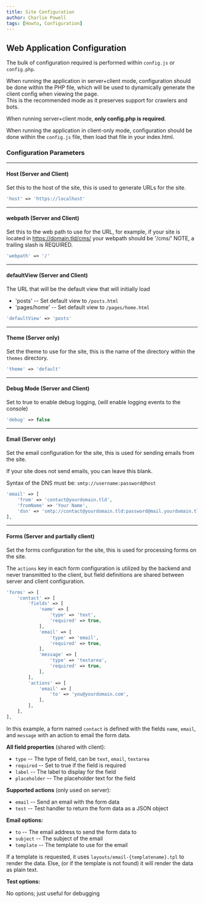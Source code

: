 ```yaml
---
title: Site Configuration
author: Charlie Powell
tags: [Howto, Configuration]
---
```


## Web Application Configuration

The bulk of configuration required is performed within `config.js` or `config.php`.

When running the application in server+client mode, configuration should be done
within the PHP file, which will be used to dynamically generate the client config
when viewing the page.  
This is the recommended mode as it preserves support for crawlers and bots.

When running server+client mode, **only config.php is required**.

When running the application in client-only mode, configuration should be done
within the `config.js` file, then load that file in your index.html.


### Configuration Parameters

---

#### Host (Server and Client)

Set this to the host of the site, this is used to generate URLs for the site.

```php
'host' => 'https://localhost'
```

---

#### webpath (Server and Client)

Set this to the web path to use for the URL,
for example, if your site is located in https://domain.tld/cms/
your webpath should be '/cms/'
NOTE, a trailing slash is REQUIRED.

```php
'webpath' => '/'
```

---

#### defaultView (Server and Client)

The URL that will be the default view that will initially load

* 'posts' -- Set default view to `/posts.html`
* 'pages/home' -- Set default view to `/pages/home.html`

```php
'defaultView' => 'posts'
```

---

#### Theme (Server only)

Set the theme to use for the site, this is the name of the directory within the `themes` directory.

```php
'theme' => 'default'
```

---

#### Debug Mode (Server and Client)

Set to true to enable debug logging, (will enable logging events to the console)

```php
'debug' => false
```

---

#### Email (Server only)

Set the email configuration for the site, this is used for sending emails from the site.

If your site does not send emails, you can leave this blank.

Syntax of the DNS must be: `smtp://username:password@host`

```php
'email' => [
    'from' => 'contact@yourdomain.tld',
    'fromName' => 'Your Name',
    'dsn' => 'smtp://contact@yourdomain.tld:password@mail.yourdomain.tld',
],
```

---

#### Forms (Server and partially client)

Set the forms configuration for the site, this is used for processing forms on the site.

The `actions` key in each form configuration is utilized by the backend
and never transmitted to the client, but field definitions are shared between
server and client configuration.

```php
'forms' => [
    'contact' => [
        'fields' => [
            'name' => [
                'type' => 'text',
                'required' => true,
            ],
            'email' => [
                'type' => 'email',
                'required' => true,
            ],
            'message' => [
                'type' => 'textarea',
                'required' => true,
            ],
        ],
        'actions' => [
            'email' => [
                'to' => 'you@yourdomain.com',
            ],
        ],
    ],
],
```

In this example, a form named `contact` is defined
with the fields `name`, `email`, and `message` with an action to email the form data.

**All field properties** (shared with client):

* `type` -- The type of field, can be `text`, `email`, `textarea`
* `required` -- Set to true if the field is required
* `label` -- The label to display for the field
* `placeholder` -- The placeholder text for the field


**Supported actions** (only used on server):

* `email` -- Send an email with the form data
* `test` -- Test handler to return the form data as a JSON object

**Email options:**

* `to` -- The email address to send the form data to
* `subject` -- The subject of the email
* `template` -- The template to use for the email

If a template is requested, it uses `layouts/email-{templatename}.tpl` to render the data.
Else, (or if the template is not found) it will render the data as plain text.

**Test options:**

No options; just useful for debugging
